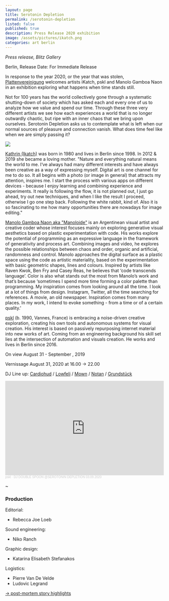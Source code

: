 ```yaml
---
layout: page
title: Serotonin Depletion
permalink: /serotonin-depletion
listed: false
published: true
description: Press Release 2020 exhibition
image: /assets/pictures/ikatch.png
categories: art berlin
---
```

_Press release, Blitz Gallery_

Berlin, Release Date: For Immediate Release

In response to the year 2020, or the year that was stolen, [Plattenvereinigung](http://www.plattenvereinigung.de/) welcomes artists iKatch, pskl and Manolo Gamboa Naon in an exhibition exploring what happens when time stands still.

Not for 100 years has the world collectively gone through a systematic shutting-down of society which has asked each and every one of us to analyze how we value and spend our time. Through these three very different artists we see how each experiences a world that is no longer outwardly chaotic, but ripe with an inner chaos that we bring upon ourselves.  Serotonin Depletion asks us to contemplate what is left when our normal sources of pleasure and connection vanish. What does time feel like when we are simply passing it?

<img class='post-image' src="https://pascal.cc/assets/pictures/ikatch.png">

[Kathrin (Ikatch)](https://www.ikatch.net/) was born in 1980 and lives in Berlin since 1998. In 2012 & 2019 she became a loving mother. "Nature and everything natural means the world to me. I‘ve always had many different interests and have always been creative as a way of expressing myself. Digital art is one channel for me to do so. It all begins with a photo (or image in general) that attracts my attention, inspires me. I start the process with various apps on different devices - because I enjoy learning and combining experience and experiments. It really is following the flow, it is not planned out, I just go ahead, try out new techniques, and when I like the result I proceed, otherwise I go one step back. Following the white rabbit, kind of. Also it is so fascinating to me how many opportunities there are nowadays for image editing."

[Manolo Gamboa Naon aka "Manoloide"](http://manoloide.com/) is an Argentinean visual artist and creative coder whose interest focuses mainly on exploring generative visual aesthetics based on plastic experimentation with code. His works explore the potential of programming as an expressive language in the framework of generativity and process art. Combining images and video, he explores the possible relationships between chaos and order, organic and artificial, randomness and control.
Manolo approaches the digital surface as a plastic space using the code as artistic materiality, based on the experimentation with basic geometric shapes, lines and colours.
Inspired by artists like Raven Kwok, Ben Fry and Casey Reas, he believes that ‘code transcends language’. Color is also what stands out the most from Manolo’s work and that’s because ‘sometimes I spend more time forming a color palette than programming. My inspiration comes from looking around all the time. I look at a lot of things from design. Instagram, Twitter, all the time searching for references. A movie, an old newspaper. Inspiration comes from many places. In my work, I intend to evoke something - from a time or of a certain quality.'

[pskl](https://foundation.app/pskl) (b. 1990, Vannes, France) is embracing a noise-driven creative exploration, creating his own tools and autonomous systems for visual creation. His interest is based on passively repurposing internet material into new works of art. Coming from an engineering background his skill set lies at the intersection of automation and visuals creation. He works and lives in Berlin since 2016.

On view
August 31 - September , 2019

Vernissage
August 31, 2020 at 16.00 -> 22.00


DJ Line up: [Cardiohud](https://soundcloud.com/cardiohud) / [Lowfeli](https://soundcloud.com/lowfeli) / [Mown](https://soundcloud.com/mownofficial) / [Notan](https://www.mixcloud.com/notannotan/) / [Grundstück](https://soundcloud.com/djgrundstuck)


<iframe width="100%" height="300" scrolling="no" frameborder="no" allow="autoplay" src="https://w.soundcloud.com/player/?url=https%3A//api.soundcloud.com/tracks/894234949&color=%23ff5500&auto_play=false&hide_related=false&show_comments=true&show_user=true&show_reposts=false&show_teaser=true&visual=true"></iframe><div style="font-size: 10px; color: #cccccc;line-break: anywhere;word-break: normal;overflow: hidden;white-space: nowrap;text-overflow: ellipsis; font-family: Interstate,Lucida Grande,Lucida Sans Unicode,Lucida Sans,Garuda,Verdana,Tahoma,sans-serif;font-weight: 100;"><a href="https://soundcloud.com/fuckgoogleaskmeanything" title="pskl" target="_blank" style="color: #cccccc; text-decoration: none;">pskl</a> · <a href="https://soundcloud.com/fuckgoogleaskmeanything/dj-double-spoon-serotonin-depletion-03092020" title="DJ DOUBLE SPOON @SEROTONIN DEPLETION 03.09.2020" target="_blank" style="color: #cccccc; text-decoration: none;">DJ DOUBLE SPOON @SEROTONIN DEPLETION 03.09.2020</a></div>

~

### Production

Editorial:
- Rebecca Joe Loeb

Sound engineering:
- Niko Ranch

Graphic design:
- Katarina Elisabeth Stefanakos

Logistics:
- Pierre Van De Velde
- Ludovic Legrand

[→ post-mortem story highlights](https://www.instagram.com/stories/highlights/17913217354460475/)